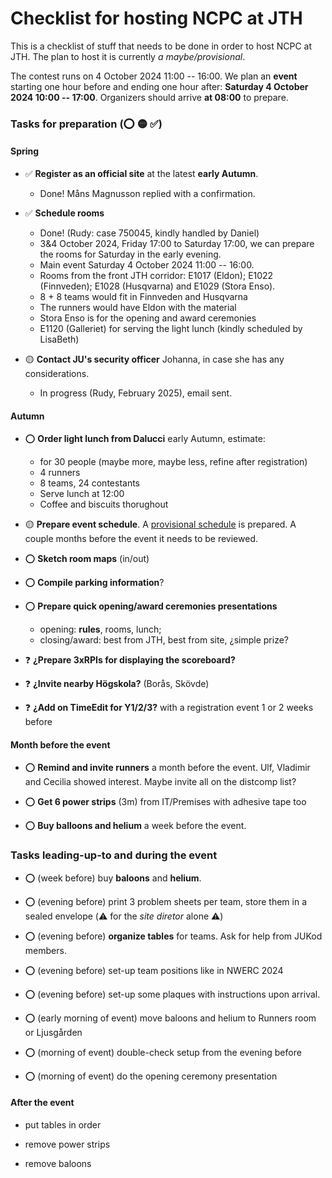Checklist for hosting NCPC at JTH
=================================

This is a checklist of stuff
that needs to be done
in order to host NCPC at JTH.
The plan to host it is currently _a maybe/provisional_.

The contest runs on 4 October 2024 11:00 -- 16:00.
We plan an __event__ starting one hour before and ending one hour after:
__Saturday 4 October 2024 10:00 -- 17:00__.
Organizers should arrive __at 08:00__ to prepare.

### Tasks for preparation (⭕ 🟡 ✅)

#### Spring

* ✅ __Register as an official site__ at the latest __early Autumn__.
	- Done!  Måns Magnusson replied with a confirmation.

* ✅ __Schedule rooms__
	- Done! (Rudy: case 750045, kindly handled by Daniel)
	- 3&4 October 2024, Friday 17:00 to Saturday 17:00,
	  we can prepare the rooms for Saturday in the early evening.
	- Main event Saturday 4 October 2024 11:00 -- 16:00.
	- Rooms from the front JTH corridor:
	  E1017 (Eldon);
	  E1022 (Finnveden);
	  E1028 (Husqvarna) and
	  E1029 (Stora Enso).
	- 8 + 8 teams would fit in Finnveden and Husqvarna
	- The runners would have Eldon with the material
	- Stora Enso is for the opening and award ceremonies
	- E1120 (Galleriet) for serving the light lunch (kindly scheduled by LisaBeth)

* 🟡 __Contact JU's security officer__ Johanna, in case she has any considerations.
	- In progress (Rudy, February 2025), email sent.

#### Autumn

* ⭕ __Order light lunch from Dalucci__ early Autumn, estimate:
	- for 30 people (maybe more, maybe less, refine after registration)
	- 4 runners
	- 8 teams, 24 contestants
	- Serve lunch at 12:00
	- Coffee and biscuits thorughout

* 🟡 __Prepare event schedule__.
     A [provisional schedule](.) is prepared.
	 A couple months before the event it needs to be reviewed.

* ⭕ __Sketch room maps__ (in/out)

* ⭕ __Compile parking information__?

* ⭕ __Prepare quick opening/award ceremonies presentations__
	- opening: __rules__, rooms, lunch;
	- closing/award: best from JTH, best from site, ¿simple prize?

* ❓ __¿Prepare 3xRPIs for displaying the scoreboard?__

* ❓ __¿Invite nearby Högskola?__ (Borås, Skövde)

* ❓ __¿Add on TimeEdit for Y1/2/3?__ with a registration event 1 or 2 weeks before


#### Month before the event

* ⭕ __Remind and invite runners__ a month before the event.
     Ulf, Vladimir and Cecilia showed interest.
	 Maybe invite all on the distcomp list?

* ⭕ __Get 6 power strips__ (3m) from IT/Premises with adhesive tape too

* ⭕ __Buy balloons and helium__ a week before the event.


### __Tasks__ leading-up-to and __during the event__

* ⭕ (week before) buy __baloons__ and __helium__.

* ⭕ (evening before) print 3 problem sheets per team,
                      store them in a sealed envelope
					  (⚠️ for the _site diretor_ alone ⚠️)

* ⭕ (evening before) __organize tables__ for teams.
     Ask for help from JUKod members.

* ⭕ (evening before) set-up team positions like in NWERC 2024

* ⭕ (evening before) set-up some plaques with
  instructions upon arrival.

* ⭕ (early morning of event) move baloons and helium to Runners room or Ljusgården

* ⭕ (morning of event) double-check setup from the evening before

* ⭕ (morning of event) do the opening ceremony presentation


#### After the event

* put tables in order

* remove power strips

* remove baloons
